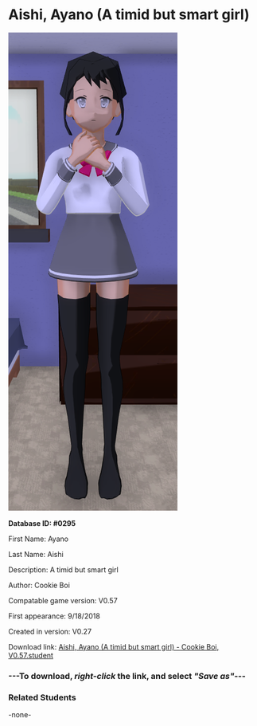 # Aishi, Ayano (A timid but smart girl)

<img src="../../Files/Images/Aishi, Ayano (A timid but smart girl).png" title="Aishi, Ayano (A timid but smart girl) - Cookie Boi, V0.57">

**Database ID: #0295**

First Name: Ayano

Last Name: Aishi

Description: A timid but smart girl

Author: Cookie Boi

Compatable game version: V0.57

First appearance: 9/18/2018

Created in version: V0.27

Download link: <a href="https://raw.githubusercontent.com/Arbiter1223/Daigaku-Gurashi-Custom-Students/master/Files/Student%20Files/Aishi%2C%20Ayano%20(A%20timid%20but%20smart%20girl)%20-%20Cookie%20Boi%2C%20V0.57.student">Aishi, Ayano (A timid but smart girl) - Cookie Boi, V0.57.student</a>

### ---**To download, _right-click_ the link, and select _"Save as"_**---

### Related Students

-none-
